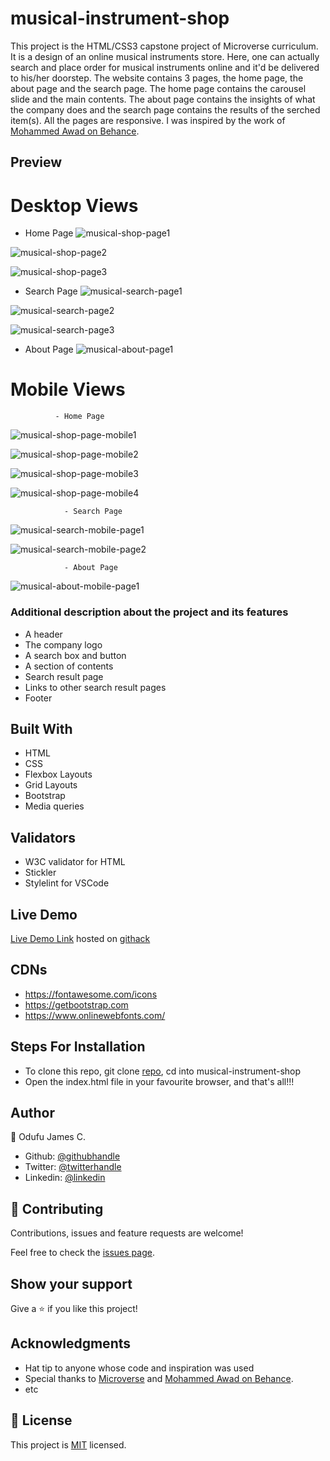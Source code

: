 # musical-instrument-shop
This project is the HTML/CSS3 capstone project of Microverse curriculum. It is a design of an online musical instruments store. Here, one can actually search and place order for musical instruments online and it'd be delivered to his/her doorstep. The website contains 3 pages, the home page, the about page and the search page. The home page contains the carousel slide and the main contents. The about page contains the insights of what the company does and the search page contains the results of the serched item(s). All the pages are responsive. I was inspired by the work of [Mohammed Awad on Behance](https://www.behance.net/M_Awad).


## Preview
# Desktop Views
- Home Page
![musical-shop-page1](https://user-images.githubusercontent.com/57812000/79695730-234c2f00-823e-11ea-8563-20fea19d7f92.png)

![musical-shop-page2](https://user-images.githubusercontent.com/57812000/79695820-93f34b80-823e-11ea-9b14-37e1137f3dde.png)

![musical-shop-page3](https://user-images.githubusercontent.com/57812000/79695822-9655a580-823e-11ea-9472-2bdf3fd96d2b.png)

- Search Page
![musical-search-page1](https://user-images.githubusercontent.com/57812000/79696112-3fe96680-8240-11ea-888a-f21e916fef9c.png)

![musical-search-page2](https://user-images.githubusercontent.com/57812000/79696119-4677de00-8240-11ea-90ed-8ab78e7da1f0.png)

![musical-search-page3](https://user-images.githubusercontent.com/57812000/79696136-5db6cb80-8240-11ea-8b81-f2000af022b6.png)

- About Page
![musical-about-page1](https://user-images.githubusercontent.com/57812000/79696163-9656a500-8240-11ea-83fc-fd01cfe101fa.png)


# Mobile Views
              - Home Page
![musical-shop-page-mobile1](https://user-images.githubusercontent.com/57812000/79696182-b5553700-8240-11ea-979d-0f9767694f45.png)

![musical-shop-page-mobile2](https://user-images.githubusercontent.com/57812000/79696185-b8e8be00-8240-11ea-9635-7e330538718c.png)

![musical-shop-page-mobile3](https://user-images.githubusercontent.com/57812000/79696189-bd14db80-8240-11ea-80dc-d44dcf776c51.png)

![musical-shop-page-mobile4](https://user-images.githubusercontent.com/57812000/79696192-c1d98f80-8240-11ea-801c-45759e904d04.png)

                - Search Page
![musical-search-mobile-page1](https://user-images.githubusercontent.com/57812000/79696221-ff3e1d00-8240-11ea-8138-02ac935f4592.png)

![musical-search-mobile-page2](https://user-images.githubusercontent.com/57812000/79696225-02d1a400-8241-11ea-9662-b47d24cde553.png)

                - About Page
![musical-about-mobile-page1](https://user-images.githubusercontent.com/57812000/79702486-d3d02800-826a-11ea-879f-af3853379295.png)




### Additional description about the project and its features
- A header
- The company logo
- A search box and button
- A section of contents
- Search result page
- Links to other search result pages
- Footer

## Built With

- HTML
- CSS
- Flexbox Layouts
- Grid Layouts
- Bootstrap
- Media queries

## Validators

- W3C validator for HTML
- Stickler
- Stylelint for VSCode

## Live Demo

[Live Demo Link](https://rawcdn.githack.com/jamezjaz/musical-instrument-shop/9bb332242fba9fcee31416d5ce68473b99f57637/index.html) hosted on [githack](https://raw.githack.com)


## CDNs
- https://fontawesome.com/icons
- https://getbootstrap.com
- https://www.onlinewebfonts.com/

## Steps For Installation
- To clone this repo, git clone [repo](git@github.com:jamezjaz/musical-instrument-shop.git), cd into musical-instrument-shop
- Open the index.html file in your favourite browser, and that's all!!!


## Author

 👤 Odufu James C.
- Github: [@githubhandle](https://github.com/jamezjaz)
- Twitter: [@twitterhandle](https://twitter.com/jamezjaz90)
- Linkedin: [@linkedin](https://linkedin.com/in/james-odufu-ba2a4a125)


## :handshake: Contributing

Contributions, issues and feature requests are welcome!

Feel free to check the [issues page](issues/).

## Show your support

Give a :star:️ if you like this project!

## Acknowledgments

- Hat tip to anyone whose code and inspiration was used
- Special thanks to [Microverse](https://www.microverse.org/) and [Mohammed Awad on Behance](https://www.behance.net/M_Awad).
- etc

## :memo: License

This project is [MIT](lic.url) licensed.

